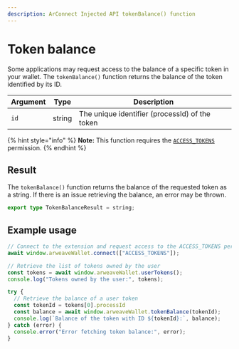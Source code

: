 ```yaml
---
description: ArConnect Injected API tokenBalance() function
---
```


# Token balance

Some applications may request access to the balance of a specific token in your wallet. The `tokenBalance()` function returns the balance of the token identified by its ID.

| Argument   | Type                                          | Description                             |
| ---------- | --------------------------------------------- | --------------------------------------- |
| `id` | string | The unique identifier (processId) of the token |

{% hint style="info" %}
**Note:** This function requires the [`ACCESS_TOKENS`](connect.md#permissions) permission.
{% endhint %}

## Result

The `tokenBalance()` function returns the balance of the requested token as a string. If there is an issue retrieving the balance, an error may be thrown.

```typescript
export type TokenBalanceResult = string;
```

## Example usage

```ts
// Connect to the extension and request access to the ACCESS_TOKENS permission
await window.arweaveWallet.connect(["ACCESS_TOKENS"]);

// Retrieve the list of tokens owned by the user
const tokens = await window.arweaveWallet.userTokens();
console.log("Tokens owned by the user:", tokens);

try {
  // Retrieve the balance of a user token
  const tokenId = tokens[0].processId
  const balance = await window.arweaveWallet.tokenBalance(tokenId);
  console.log(`Balance of the token with ID ${tokenId}:`, balance);
} catch (error) {
  console.error("Error fetching token balance:", error);
}
```
